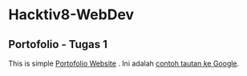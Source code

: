 # Hacktiv8-WebDev
## Portofolio - Tugas 1 
This is simple [Portofolio Website]() .
Ini adalah [contoh tautan ke Google]([https://www.google.com/](https://www.google.com/)https://www.google.com/).


